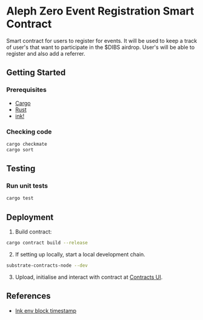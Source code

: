 # Aleph Zero Event Registration Smart Contract

Smart contract for users to register for events. It will be used to keep a track of user's that want to participate in the $DIBS airdrop. User's will be able to register and also add a referrer.

## Getting Started
### Prerequisites

* [Cargo](https://doc.rust-lang.org/cargo/)
* [Rust](https://www.rust-lang.org/)
* [ink!](https://use.ink/)

### Checking code

```zsh
cargo checkmate
cargo sort
```

## Testing

### Run unit tests

```sh
cargo test
```

## Deployment

1. Build contract:
```sh
cargo contract build --release
```
2. If setting up locally, start a local development chain.
```sh
substrate-contracts-node --dev
```
3. Upload, initialise and interact with contract at [Contracts UI](https://contracts-ui.substrate.io/).

## References

- [Ink env block timestamp](https://docs.rs/ink_env/4.0.0/ink_env/fn.block_timestamp.html)
